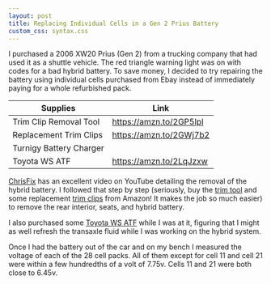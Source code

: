 ```yaml
---
layout: post
title: Replacing Individual Cells in a Gen 2 Prius Battery
custom_css: syntax.css
---
```

I purchased a 2006 XW20 Prius (Gen 2) from a trucking company that had used it as a shuttle vehicle. 
The red triangle warning light was on with codes for a bad hybrid battery. To save money, I decided to try 
repairing the battery using individual cells purchased from Ebay instead of immediately paying for a whole refurbished pack. 

|  Supplies               | Link                    |
|-------------------------|-------------------------|
| Trim Clip Removal Tool  | https://amzn.to/2GP5lpl |
| Replacement Trim Clips  | https://amzn.to/2GWj7b2 |
| Turnigy Battery Charger |                         |
| Toyota WS ATF           | https://amzn.to/2LqJzxw |

[ChrisFix](https://www.youtube.com/watch?v=Q3RCdrh666w) has an excellent video on YouTube detailing the removal of the hybrid battery. I followed that step by step
(seriously, buy the [trim tool](https://amzn.to/2GP5lpl) and some replacement [trim clips](https://amzn.to/2GWj7b2) from Amazon! It makes the job so much easier) to remove the rear interior, seats, and hybrid battery. 

I also purchased some [Toyota WS ATF](https://amzn.to/2LqJzxw) while I was at it, figuring that I might as well refresh the transaxle fluid while I was working on the hybrid system.

Once I had the battery out of the car and on my bench I measured the voltage of each of the 28 cell packs. All of them except for cell 11 and cell 21 were within a few hundredths of a volt of 7.75v. Cells 11 and 21 were both close to 6.45v.
